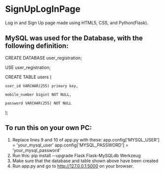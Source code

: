 # SignUpLogInPage
Log in and Sign Up page made using HTML5, CSS, and Python(Flask).

MySQL was used for the Database, with the following definition:
------------------------------------
CREATE DATABASE user_registration;

USE user_registration;

CREATE TABLE users (
    
    user_id VARCHAR(255) primary key,
    
    mobile_number bigint NOT NULL,
    
    password VARCHAR(255) NOT NULL

);

To run this on your own PC:
----------------------------------
1. Replace lines 9 and 10 of app.py with these:
       app.config['MYSQL_USER'] = 'your_mysql_user'
       app.config['MYSQL_PASSWORD'] = 'your_mysql_password'
2. Run this:
       pip install --upgrade Flask Flask-MySQLdb Werkzeug
3. Make sure that the database and table shown above have been created
4. Run app.py and go to http://127.0.0.1:5000 on your browser.



